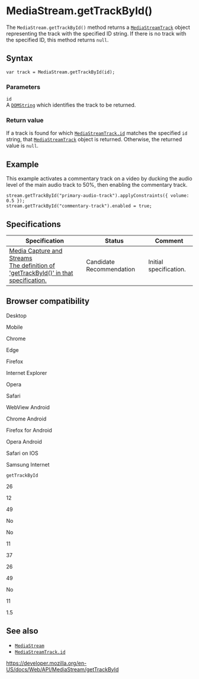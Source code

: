 # MediaStream.getTrackById()

The `MediaStream.getTrackById()` method returns a [`MediaStreamTrack`](../mediastreamtrack) object representing the track with the specified ID string. If there is no track with the specified ID, this method returns `null`.

## Syntax

    var track = MediaStream.getTrackById(id);

### Parameters

`id`  
A [`DOMString`](../domstring) which identifies the track to be returned.

### Return value

If a track is found for which [`MediaStreamTrack.id`](../mediastreamtrack/id) matches the specified `id` string, that [`MediaStreamTrack`](../mediastreamtrack) object is returned. Otherwise, the returned value is `null`.

## Example

This example activates a commentary track on a video by ducking the audio level of the main audio track to 50%, then enabling the commentary track.

    stream.getTrackById("primary-audio-track").applyConstraints({ volume: 0.5 });
    stream.getTrackById("commentary-track").enabled = true;

## Specifications

<table><thead><tr class="header"><th>Specification</th><th>Status</th><th>Comment</th></tr></thead><tbody><tr class="odd"><td><a href="https://w3c.github.io/mediacapture-main/#dom-mediastream-gettrackbyid">Media Capture and Streams<br />
<span class="small">The definition of 'getTrackById()' in that specification.</span></a></td><td><span class="spec-cr">Candidate Recommendation</span></td><td>Initial specification.</td></tr></tbody></table>

## Browser compatibility

Desktop

Mobile

Chrome

Edge

Firefox

Internet Explorer

Opera

Safari

WebView Android

Chrome Android

Firefox for Android

Opera Android

Safari on IOS

Samsung Internet

`getTrackById`

26

12

49

No

No

11

37

26

49

No

11

1.5

## See also

- [`MediaStream`](../mediastream)
- [`MediaStreamTrack.id`](../mediastreamtrack/id)

<a href="https://developer.mozilla.org/en-US/docs/Web/API/MediaStream/getTrackById" class="_attribution-link">https://developer.mozilla.org/en-US/docs/Web/API/MediaStream/getTrackById</a>
